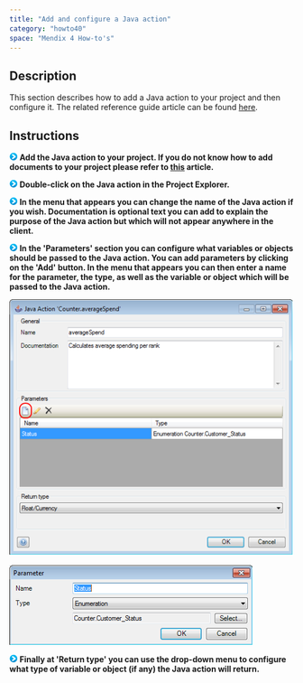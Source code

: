 ```yaml
---
title: "Add and configure a Java action"
category: "howto40"
space: "Mendix 4 How-to's"
---
```

## Description

This section describes how to add a Java action to your project and then configure it. The related reference guide article can be found [here](https://world.mendix.com/pages/releaseview.action?pageId=9208539).

## Instructions

![](attachments/819203/917932.png) **Add the Java action to your project. If you do not know how to add documents to your project please refer to [this](https://world.mendix.com/display/howto25/Add+documents+to+a+module) article.**

![](attachments/819203/917932.png) **Double-click on the Java action in the Project Explorer.**

![](attachments/819203/917932.png) **In the menu that appears you can change the name of the Java action if you wish. Documentation is optional text you can add to explain the purpose of the Java action but which will not appear anywhere in the client.**

![](attachments/819203/917932.png) **In the 'Parameters' section you can configure what variables or objects should be passed to the Java action. You can add parameters by clicking on the 'Add' button. In the menu that appears you can then enter a name for the parameter, the type, as well as the variable or object which will be passed to the Java action.**

![](attachments/2621502/2752779.png)

![](attachments/2621502/2752778.png)

![](attachments/819203/917932.png) **Finally at 'Return type' you can use the drop-down menu to configure what type of variable or object (if any) the Java action will return.**

